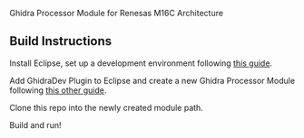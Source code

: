 Ghidra Processor Module for Renesas M16C Architecture

## Build Instructions

Install Eclipse, set up a development environment following [this guide](https://github.com/NationalSecurityAgency/ghidra/blob/master/DevGuide.md).

Add GhidraDev Plugin to Eclipse and create a new Ghidra Processor Module following [this other guide](https://spinsel.dev/2020/06/17/ghidra-brainfuck-processor-1.html).

Clone this repo into the newly created module path.

Build and run!
